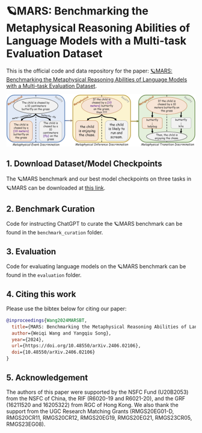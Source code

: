 # 🪐MARS: Benchmarking the Metaphysical Reasoning Abilities of Language Models with a Multi-task Evaluation Dataset

This is the official code and data repository for the paper:
[🪐MARS: Benchmarking the Metaphysical Reasoning Abilities of Language Models with a Multi-task Evaluation Dataset](https://arxiv.org/abs/2406.02106).

![Overview](demo/overview.png)

## 1. Download Dataset/Model Checkpoints

The 🪐MARS benchmark and our best model checkpoints on three tasks in 🪐MARS can be downloaded at [this link](https://hkustconnect-my.sharepoint.com/:f:/g/personal/wwangbw_connect_ust_hk/Em5EKOyH7phOhz7T5hKHuTMBaCie2zy60jLDrcoxFey2Yw).

## 2. Benchmark Curation

Code for instructing ChatGPT to curate the 🪐MARS benchmark can be found in the `benchmark_curation` folder.

## 3. Evaluation

Code for evaluating language models on the 🪐MARS benchmark can be found in the `evaluation` folder.

## 4. Citing this work

Please use the bibtex below for citing our paper:

```bibtex
@inproceedings{Wang2024MARSBT,
  title={MARS: Benchmarking the Metaphysical Reasoning Abilities of Language Models with a Multi-task Evaluation Dataset},
  author={Weiqi Wang and Yangqiu Song},
  year={2024},
  url={https://doi.org/10.48550/arXiv.2406.02106},
  doi={10.48550/arXiv.2406.02106}
}
```

## 5. Acknowledgement

The authors of this paper were supported by the NSFC Fund (U20B2053) from the NSFC of China, the RIF (R6020-19 and R6021-20), and the GRF (16211520 and 16205322) from RGC of Hong Kong. We also thank the support from the UGC Research Matching Grants (RMGS20EG01-D, RMGS20CR11, RMGS20CR12, RMGS20EG19, RMGS20EG21, RMGS23CR05, RMGS23EG08). 